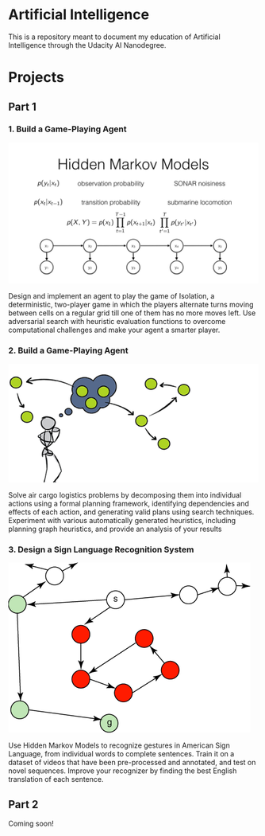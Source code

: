 # Artificial Intelligence

This is a repository meant to document my education of Artificial Intelligence through the Udacity AI Nanodegree.

# Projects

## Part 1

### 1. Build a Game-Playing Agent
![Hidden Markov Models](https://github.com/RyanCCollins/cdn/blob/master/aind/hmm.jpg?raw=true)

Design and implement an agent to play the game of Isolation, a deterministic, two-player game in which the players alternate turns moving between cells on a regular grid till one of them has no more moves left. Use adversarial search with heuristic evaluation functions to overcome computational challenges and make your agent a smarter player.

### 2. Build a Game-Playing Agent
![Heuristics](https://github.com/RyanCCollins/cdn/blob/master/aind/heuristics.png?raw=true)

Solve air cargo logistics problems by decomposing them into individual actions using a formal planning framework, identifying dependencies and effects of each action, and generating valid plans using search techniques. Experiment with various automatically generated heuristics, including planning graph heuristics, and provide an analysis of your results

### 3. Design a Sign Language Recognition System
![Graph Heuristics](https://github.com/RyanCCollins/cdn/blob/master/aind/graph-heuristics.gif?raw=true)

Use Hidden Markov Models to recognize gestures in American Sign Language, from individual words to complete sentences. Train it on a dataset of videos that have been pre-processed and annotated, and test on novel sequences. Improve your recognizer by finding the best English translation of each sentence.

## Part 2
Coming soon!
